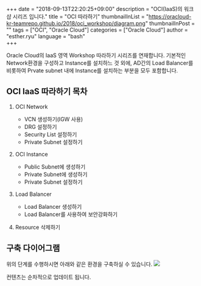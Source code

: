 +++
date = "2018-09-13T22:20:25+09:00"
description = "OCI(IaaS)의 워크샵 시리즈 입니다."
title = "OCI 따라하기"
thumbnailInList = "https://oracloud-kr-teamrepo.github.io/2018/oci_workshop/diagram.png"
thumbnailInPost = ""
tags = ["OCI", "Oracle Cloud"]
categories = ["Oracle Cloud"]
author = "esther.ryu"
language = "bash"  
+++

Oracle Cloud의 IaaS 영역 Workshop 따라하기 시리즈를 연재합니다.
기본적인 Network환경을 구성하고 Instance를 설치하느 것 외에, AD간의 Load Balancer를 비롯하여 Prvate subnet 내에 Instance를 설치하는 부분을 모두 포함합니다.


## OCI IaaS 따라하기 목차

1. OCI Network 
	- VCN 생성하기(IGW 사용)
	- DRG 설정하기
	- Security List 설정하기
	- Private Subnet 설정하기

2. OCI Instance
	- Public Subnet에 생성하기
	- Private Subnet에 생성하기
	- Private Subnet 설정하기

3. Load Balancer
	- Load Balancer 생성하기
	- Load Balancer를 사용하여 보안강화하기

4. Resource 삭제하기

## 구축 다이어그램
위의 단계를 수행하시면 아래와 같은 환경을 구축하실 수 있습니다.
![](https://oracloud-kr-teamrepo.github.io/2018/oci_workshop/diagram.png)

컨텐츠는 순차적으로 업데이트 됩니다.